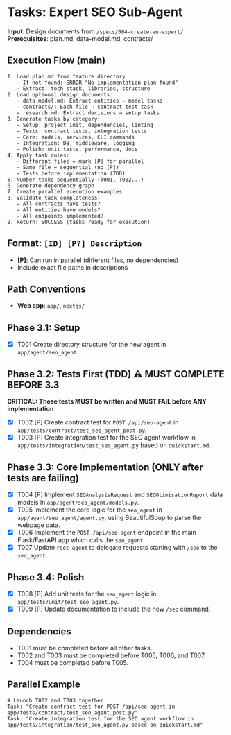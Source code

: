 # Tasks: Expert SEO Sub-Agent

**Input**: Design documents from `/specs/004-create-an-expert/`
**Prerequisites**: plan.md, data-model.md, contracts/

## Execution Flow (main)
```
1. Load plan.md from feature directory
   → If not found: ERROR "No implementation plan found"
   → Extract: tech stack, libraries, structure
2. Load optional design documents:
   → data-model.md: Extract entities → model tasks
   → contracts/: Each file → contract test task
   → research.md: Extract decisions → setup tasks
3. Generate tasks by category:
   → Setup: project init, dependencies, linting
   → Tests: contract tests, integration tests
   → Core: models, services, CLI commands
   → Integration: DB, middleware, logging
   → Polish: unit tests, performance, docs
4. Apply task rules:
   → Different files = mark [P] for parallel
   → Same file = sequential (no [P])
   → Tests before implementation (TDD)
5. Number tasks sequentially (T001, T002...)
6. Generate dependency graph
7. Create parallel execution examples
8. Validate task completeness:
   → All contracts have tests?
   → All entities have models?
   → All endpoints implemented?
9. Return: SUCCESS (tasks ready for execution)
```

## Format: `[ID] [P?] Description`
- **[P]**: Can run in parallel (different files, no dependencies)
- Include exact file paths in descriptions

## Path Conventions
- **Web app**: `app/`, `nextjs/`

## Phase 3.1: Setup
- [X] T001 Create directory structure for the new agent in `app/agent/seo_agent`.

## Phase 3.2: Tests First (TDD) ⚠️ MUST COMPLETE BEFORE 3.3
**CRITICAL: These tests MUST be written and MUST FAIL before ANY implementation**
- [X] T002 [P] Create contract test for `POST /api/seo-agent` in `app/tests/contract/test_seo_agent_post.py`.
- [X] T003 [P] Create integration test for the SEO agent workflow in `app/tests/integration/test_seo_agent.py` based on `quickstart.md`.

## Phase 3.3: Core Implementation (ONLY after tests are failing)
- [X] T004 [P] Implement `SEOAnalysisRequest` and `SEOOtimisationReport` data models in `app/agent/seo_agent/models.py`.
- [X] T005 Implement the core logic for the `seo_agent` in `app/agent/seo_agent/agent.py`, using BeautifulSoup to parse the webpage data.
- [X] T006 Implement the `POST /api/seo-agent` endpoint in the main Flask/FastAPI app which calls the `seo_agent`.
- [X] T007 Update `root_agent` to delegate requests starting with `/seo` to the `seo_agent`.

## Phase 3.4: Polish
- [X] T008 [P] Add unit tests for the `seo_agent` logic in `app/tests/unit/test_seo_agent.py`.
- [X] T009 [P] Update documentation to include the new `/seo` command.

## Dependencies
- T001 must be completed before all other tasks.
- T002 and T003 must be completed before T005, T006, and T007.
- T004 must be completed before T005.

## Parallel Example
```
# Launch T002 and T003 together:
Task: "Create contract test for POST /api/seo-agent in app/tests/contract/test_seo_agent_post.py"
Task: "Create integration test for the SEO agent workflow in app/tests/integration/test_seo_agent.py based on quickstart.md"
```

